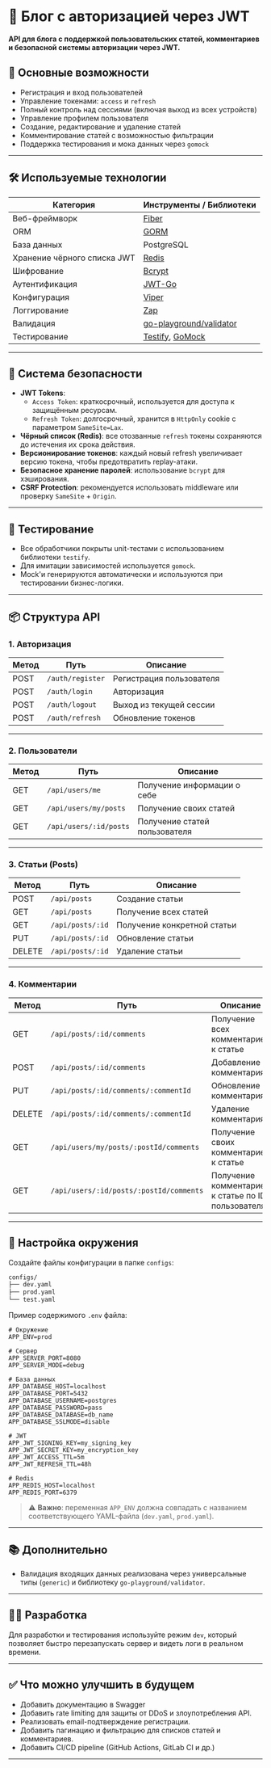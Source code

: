 # 🚀 Блог с авторизацией через JWT

**API для блога с поддержкой пользовательских статей, комментариев и безопасной системы авторизации через JWT.**

## 📌 Основные возможности

- Регистрация и вход пользователей
- Управление токенами: `access` и `refresh`
- Полный контроль над сессиями (включая выход из всех устройств)
- Управление профилем пользователя
- Создание, редактирование и удаление статей
- Комментирование статей с возможностью фильтрации
- Поддержка тестирования и мока данных через `gomock`

---

## 🛠️ Используемые технологии

| Категория        | Инструменты / Библиотеки                                                                 |
|------------------|------------------------------------------------------------------------------------------|
| Веб-фреймворк     | [Fiber](https://gofiber.io/)                                                             |
| ORM              | [GORM](https://gorm.io/)                                                                 |
| База данных      | PostgreSQL                                                                               |
| Хранение чёрного списка JWT | [Redis](https://github.com/redis/go-redis)                                                                                |
| Шифрование       | [Bcrypt](https://pkg.go.dev/golang.org/x/crypto/bcrypt)                                                                                    |
| Аутентификация   | [JWT-Go](https://github.com/dgrijalva/jwt-go)                                            |
| Конфигурация     | [Viper](https://github.com/spf13/viper)                                                  |
| Логгирование     | [Zap](https://github.com/uber-go/zap)                                                    |
| Валидация        | [go-playground/validator](https://github.com/go-playground/validator)                    | |
| Тестирование     | [Testify](https://github.com/stretchr/testify), [GoMock](https://github.com/golang/mock) |

---

## 🔐 Система безопасности

- **JWT Tokens**:
  - `Access Token`: краткосрочный, используется для доступа к защищённым ресурсам.
  - `Refresh Token`: долгосрочный, хранится в `HttpOnly` cookie с параметром `SameSite=Lax`.
- **Чёрный список (Redis)**: все отозванные `refresh` токены сохраняются до истечения их срока действия.
- **Версионирование токенов**: каждый новый refresh увеличивает версию токена, чтобы предотвратить replay-атаки.
- **Безопасное хранение паролей**: использование `bcrypt` для хэширования.
- **CSRF Protection**: рекомендуется использовать middleware или проверку `SameSite` + `Origin`.

___

## 🧪 Тестирование

- Все обработчики покрыты unit-тестами с использованием библиотеки `testify`.
- Для имитации зависимостей используется `gomock`.
- Mock'и генерируются автоматически и используются при тестировании бизнес-логики.

---

## 📦 Структура API

### 1. Авторизация

| Метод | Путь             | Описание                   |
|-------|------------------|----------------------------|
| POST  | `/auth/register` | Регистрация пользователя   |
| POST  | `/auth/login`    | Авторизация                |
| POST  | `/auth/logout`   | Выход из текущей сессии     |
| POST  | `/auth/refresh`  | Обновление токенов         |

---

### 2. Пользователи

| Метод | Путь                         | Описание                          |
|-------|------------------------------|-----------------------------------|
| GET   | `/api/users/me`              | Получение информации о себе      |
| GET   | `/api/users/my/posts`        | Получение своих статей            |
| GET   | `/api/users/:id/posts`       | Получение статей пользователя     |

---

### 3. Статьи (Posts)

| Метод | Путь                         | Описание                          |
|-------|------------------------------|-----------------------------------|
| POST  | `/api/posts`                 | Создание статьи                  |
| GET   | `/api/posts`                 | Получение всех статей             |
| GET   | `/api/posts/:id`             | Получение конкретной статьи       |
| PUT   | `/api/posts/:id`             | Обновление статьи                 |
| DELETE| `/api/posts/:id`             | Удаление статьи                   |

---

### 4. Комментарии

| Метод | Путь                                   | Описание                            |
|-------|----------------------------------------|-------------------------------------|
| GET   | `/api/posts/:id/comments`              | Получение всех комментариев к статье |
| POST  | `/api/posts/:id/comments`              | Добавление комментария               |
| PUT   | `/api/posts/:id/comments/:commentId`   | Обновление комментария               |
| DELETE| `/api/posts/:id/comments/:commentId`   | Удаление комментария                 |
| GET   | `/api/users/my/posts/:postId/comments` | Получение своих комментариев к статье |
| GET   | `/api/users/:id/posts/:postId/comments`| Получение комментариев к статье по ID пользователя |

---

## 🧰 Настройка окружения

Создайте файлы конфигурации в папке `configs`:

```bash
configs/
├── dev.yaml
├── prod.yaml
└── test.yaml
```

Пример содержимого `.env` файла:

```env
# Окружение
APP_ENV=prod

# Сервер
APP_SERVER_PORT=8080
APP_SERVER_MODE=debug

# База данных
APP_DATABASE_HOST=localhost
APP_DATABASE_PORT=5432
APP_DATABASE_USERNAME=postgres
APP_DATABASE_PASSWORD=pass
APP_DATABASE_DATABASE=db_name
APP_DATABASE_SSLMODE=disable

# JWT
APP_JWT_SIGNING_KEY=my_signing_key
APP_JWT_SECRET_KEY=my_encryption_key
APP_JWT_ACCESS_TTL=5m
APP_JWT_REFRESH_TTL=48h

# Redis 
APP_REDIS_HOST=localhost
APP_REDIS_PORT=6379
```

> ⚠️ **Важно**: переменная `APP_ENV` должна совпадать с названием соответствующего YAML-файла (`dev.yaml`, `prod.yaml`).

---

## 📚 Дополнительно

- Валидация входящих данных реализована через универсальные типы (`generic`) и библиотеку `go-playground/validator`.

---

## 🧑‍💻 Разработка

Для разработки и тестирования используйте режим `dev`, который позволяет быстро перезапускать сервер и видеть логи в реальном времени.

---

## ✅ Что можно улучшить в будущем
- Добавить документацию в Swagger
- Добавить rate limiting для защиты от DDoS и злоупотребления API.
- Реализовать email-подтверждение регистрации.
- Добавить пагинацию и фильтрацию для списков статей и комментариев.
- Добавить CI/CD pipeline (GitHub Actions, GitLab CI и др.)

---